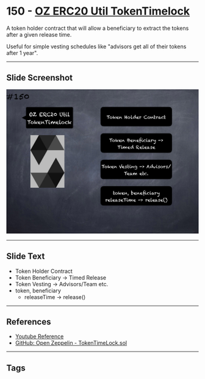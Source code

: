 # 150 - [OZ ERC20 Util TokenTimelock](OZ%20ERC20%20Util%20TokenTimelock.md)
A token holder contract that will allow a beneficiary to extract the tokens after a given release time. 

Useful for simple vesting schedules like "advisors get all of their tokens after 1 year".

___
## Slide Screenshot
![150.png](../../images/solidity201/150.png)
___
## Slide Text
- Token Holder Contract
- Token Beneficiary -> Timed Release
- Token Vesting -> Advisors/Team etc.
- token, beneficiary
	- releaseTime -> release()
___
## References
- [Youtube Reference](https://youtu.be/C0zBhTgppLQ?t=1204)
- [GitHub: Open Zeppelin - TokenTimeLock.sol](https://github.com/OpenZeppelin/openzeppelin-contracts/blob/master/contracts/token/ERC20/utils/TokenTimelock.sol)
___
## Tags
